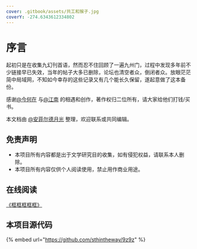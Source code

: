 ```yaml
---
cover: .gitbook/assets/共工和猴子.jpg
coverY: -274.6343612334802
---
```


# 序言

起初只是在收集九幻刊首语，然而忍不住回顾了一遍九州门，过程中发现多年前不少链接早已失效，当年的帖子大多已删除，论坛也清空者众，倒闭者众。放眼茫茫简中局域网，不知如今幸存的这些记录又有几个能长久保留，遂起意做了这本备份。

感谢[@今何在](https://www.weibo.com/jhz) 与[@江南](https://weibo.com/jiangnan) 的相遇和创作，著作权归二位所有，请大家给他们打钱/买书。

本文档由 [@安菲尔德月光](https://weibo.com/u/7520377489) 整理，欢迎联系或共同编辑。

## 免责声明

* 本项目所有内容都是出于文学研究目的收集，如有侵犯权益，请联系本人删除。
* 本项目所有内容仅供个人阅读使用，禁止用作商业用途。

## 在线阅读

[《框框框框框》](https://9z9z.gitbook.io/kuang-kuang-kuang-kuang-kuang/)

## 本项目源代码

{% embed url="https://github.com/sthintheway/9z9z" %}
